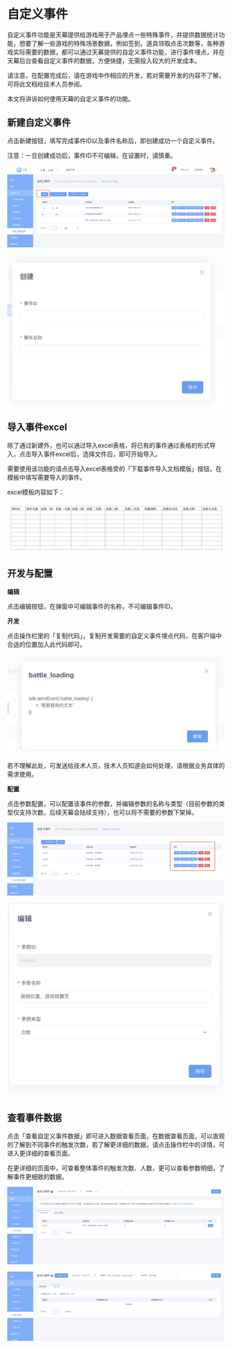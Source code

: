 # 自定义事件

自定义事件功能是天幕提供给游戏用于产品埋点一些特殊事件，并提供数据统计功能，想要了解一些游戏的特殊场景数据，例如签到，道具领取点击次数等，各种游戏实际需要的数据，都可以通过天幕提供的自定义事件功能，进行事件埋点，并在天幕后台查看自定义事件的数据，方便快捷，无需投入较大的开发成本。

请注意，在配置完成后，请在游戏中作相应的开发，若对需要开发的内容不了解，可将此文档给技术人员参阅。

本文将讲诉如何使用天幕的自定义事件的功能。

## 新建自定义事件

点击新建按钮，填写完成事件ID以及事件名称后，即创建成功一个自定义事件。

注意：一旦创建成功后，事件ID不可编辑，在设置时，请慎重。

![](../../.gitbook/assets/image%20%28160%29.png)

![](../../.gitbook/assets/image%20%28161%29.png)

## 导入事件excel

除了通过新建外，也可以通过导入excel表格，将已有的事件通过表格的形式导入，点击导入事件excel后，选择文件后，即可开始导入。

需要使用该功能的请点击导入excel表格旁的「下载事件导入文档模版」按钮，在模板中填写需要导入的事件。

excel模板内容如下：

![](../../.gitbook/assets/image%20%282%29.png)

## 开发与配置

**编辑**

点击编辑按钮，在弹窗中可编辑事件的名称，不可编辑事件ID。

**开发**

点击操作栏里的「复制代码」，复制开发需要的自定义事件埋点代码，在客户端中合适的位置加入此代码即可。

![](../../.gitbook/assets/image%20%28158%29.png)

若不理解此处，可发送给技术人员，技术人员知道会如何处理，请根据业务具体的需求使用。

**配置**

点击参数配置，可以配置该事件的参数，并编辑参数的名称与类型（目前参数的类型仅支持次数，后续天幕会陆续支持），也可以将不需要的参数下架掉。

![](../../.gitbook/assets/image%20%2897%29.png)

![](../../.gitbook/assets/image%20%2827%29.png)

## 查看事件数据

点击「查看自定义事件数据」即可进入数据查看页面，在数据查看页面，可以直观的了解到不同事件的触发次数，若了解更详细的数据，请点击操作栏中的详情，可进入更详细的查看页面。

在更详细的页面中，可查看整体事件的触发次数、人数，更可以查看参数明细，了解事件更细致的数据。

![](../../.gitbook/assets/image%20%2838%29.png)

![](../../.gitbook/assets/image%20%2864%29.png)

